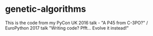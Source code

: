 # genetic-algorithms

This is the code from my PyCon UK 2016 talk - "A P45 from C-3PO?"
/ EuroPython 2017 talk "Writing code? Pfft... Evolve it instead!"
